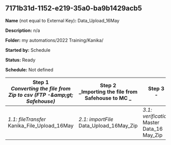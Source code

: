 ## 7171b31d-1152-e219-35a0-ba9b1429acb5

**Name** (not equal to External Key)**:** Data_Upload_16May

**Description:** n/a

**Folder:** my automations/2022 Training/Kanika/

**Started by:** Schedule

**Status:** Ready

**Schedule:** Not defined

| Step 1<br>_Converting the file from Zip to csv (FTP -&amp;amp;gt; Safehouse)_ | Step 2<br>_Importing the file from Safehouse to MC _ | Step 3<br>_-_ | Step 4<br>_-_ |
| --- | --- | --- | --- |
| _1.1: fileTransfer_<br>Kanika_File_Upload_16May | _2.1: importFile_<br>Data_Upload_16May_Zip | _3.1: verification_<br>Master Data_16 May_Zip | _4.1: wait_<br>11 Hours |
